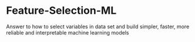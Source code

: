 # Feature-Selection-ML
Answer to how to select variables in data set and build simpler, faster, more reliable and interpretable machine learning models
